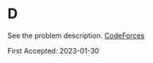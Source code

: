 # D

See the problem description. [CodeForces][1]

First Accepted: 2023-01-30

[1]: <https://codeforces.com/problemset/problem/1772/D> "Problem Webpage"
